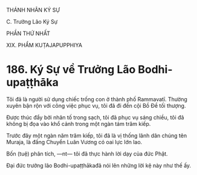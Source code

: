 THÁNH NHÂN KÝ SỰ

C. Trưởng Lão Ký Sự

PHẦN THỨ NHẤT

XIX. PHẨM KUṬAJAPUPPHIYA

# 186. Ký Sự về Trưởng Lão Bodhi-upaṭṭhāka

Tôi đã là người sử dụng chiếc trống con ở thành phố Rammavatī. Thường xuyên bận rộn với công việc phục vụ, tôi đã đi đến cội Bồ Đề tối thượng.

Được thúc đẩy bởi nhân tố trong sạch, tôi đã phục vụ sáng chiều, tôi đã không bị đọa vào khổ cảnh trong một ngàn tám trăm kiếp.

Trước đây một ngàn năm trăm kiếp, tôi đã là vị thống lãnh dân chúng tên Muraja, là đấng Chuyển Luân Vương có oai lực lớn lao.

Bốn (tuệ) phân tích, ―nt― tôi đã thực hành lời dạy của đức Phật.

Đại đức trưởng lão Bodhi-upaṭṭhākađã nói lên những lời kệ này như thế ấy.
